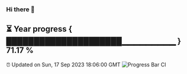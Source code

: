 ### Hi there 👋
⏳ Year progress { █████████████████████▁▁▁▁▁▁▁▁▁ } 71.17 %
---
⏰ Updated on Sun, 17 Sep 2023 18:06:00 GMT
![Progress Bar CI](https://github.com/Moyi321/Moyi321/workflows/Progress%20Bar%20CI/badge.svg)
